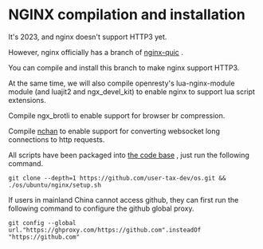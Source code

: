 # NGINX compilation and installation

It's 2023, and nginx doesn't support HTTP3 yet.

However, nginx officially has a branch of [nginx-quic](https://quic.nginx.org) .

You can compile and install this branch to make nginx support HTTP3.

At the same time, we will also compile openresty's lua-nginx-module module (and luajit2 and ngx_devel_kit) to enable nginx to support lua script extensions.

Compile ngx_brotli to enable support for browser br compression.

Compile [nchan](https://github.com/slact/nchan) to enable support for converting websocket long connections to http requests.

All scripts have been packaged into [the code base](https://github.com/user-tax-dev/os) , just run the following command.

```
git clone --depth=1 https://github.com/user-tax-dev/os.git && ./os/ubuntu/nginx/setup.sh
```

If users in mainland China cannot access github, they can first run the following command to configure the github global proxy.

```
git config --global url."https://ghproxy.com/https://github.com".insteadOf "https://github.com"
```